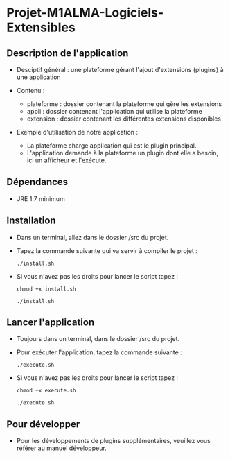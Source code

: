 # Projet-M1ALMA-Logiciels-Extensibles

## Description de l'application
* Desciptif général : une plateforme gérant l'ajout d'extensions (plugins) à une application
* Contenu :
  * plateforme : dossier contenant la plateforme qui gère les extensions
  * appli : dossier contenant l'application qui utilise la plateforme
  * extension : dossier contenant les différentes extensions disponibles
  
* Exemple d'utilisation de notre application :
  * La plateforme charge application qui est le plugin principal.
  * L'application demande à la plateforme un plugin dont elle a besoin, ici un afficheur et l'exécute.
  
## Dépendances
  * JRE 1.7 minimum 
  
## Installation
* Dans un terminal, allez dans le dossier /src du projet.
* Tapez la commande suivante qui va servir à compiler le projet :

    `./install.sh`
* Si vous n'avez pas les droits pour lancer le script tapez :

    `chmod +x install.sh`
    
    `./install.sh`

## Lancer l'application
* Toujours dans un terminal, dans le dossier /src du projet.
* Pour exécuter l'application, tapez la commande suivante :

    `./execute.sh`
* Si vous n'avez pas les droits pour lancer le script tapez :

    `chmod +x execute.sh`
    
    `./execute.sh`

## Pour développer
* Pour les développements de plugins supplémentaires, veuillez vous référer au manuel développeur.
